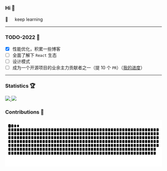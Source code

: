 ### Hi 👋

🔭 　 keep learning

---

### TODO-2022 📝

- [x] 性能优化，积累一些博客
- [ ] 全面了解下 `React` 生态
- [ ] 设计模式
- [ ] 成为一个开源项目的业余主力贡献者之一（提 10 个 `PR`）（[我的进度](https://github.com/MuxinFeng/contributions-for-open-source)）
<!-- - [ ] Go -->

---

### Statistics 🏆

<a href="https://github.com/MuxinFeng">
  <img style="height:150px" src="https://github-readme-stats-rho.vercel.app/api?username=MuxinFeng&theme=graywhite&show_icons=true" />
</a>
<a href="https://github.com/MuxinFeng?tab=repositories">
  <img style="height:150px" src="https://github-readme-stats.vercel.app/api/top-langs/?username=MuxinFeng&theme=graywhite&layout=compact" />
</a>
<br>

### Contributions 👐

<a href="https://raw.githubusercontent.com/MuxinFeng/MuxinFeng/main/assets/github-contribution-grid-snake.svg">
  <img style="height:150px" src="https://raw.githubusercontent.com/MuxinFeng/MuxinFeng/main/assets/github-contribution-grid-snake.svg" />
</a>
